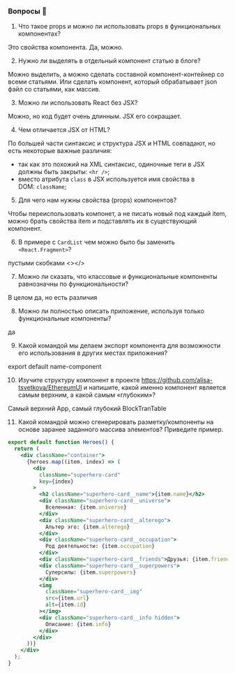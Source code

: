 ### Вопросы 💎

1. Что такое props и можно ли использовать props в функциональных компонентах?

Это свойства компонента. Да, можно.

2. Нужно ли выделять в отдельный компонент статью в блоге?

Можно выделить, а можно сделать составной компонент-контейнер со всеми статьями. Или сделать компонент, который обрабатывает json файл со статьями, как массив.

3. Можно ли использовать React без JSX?

Можно, но код будет очень длинным. JSX его сокращает.

4. Чем отличается JSX от HTML?

По большей части синтаксис и структура JSX и HTML совпадают, но есть некоторые важные различия:

- так как это похожий на XML синтаксис, одиночные теги в JSX должны быть закрыты: `<hr />`;
- вместо атрибута `class` в JSX используется имя свойства в DOM: `className`;

5. Для чего нам нужны свойства (props) компонентов?

Чтобы переиспользовать компонет, а не писать новый под каждый item, можно брать свойства item и подставлять их в существующий компонент.

6. В примере с `CardList` чем можно было бы заменить `<React.Fragment>`?

пустыми скобками <></>

7. Можно ли сказать, что классовые и функциональные компоненты равнозначны по функциональности?

В целом да, но есть различия

8. Можно ли полностью описать приложение, используя только функциональные компоненты?

да

9. Какой командой мы делаем экспорт компонента для возможности его использования в других местах приложения?

export default name-component

10. Изучите структуру компонент в проекте https://github.com/alisa-tsvetkova/EthereumUI и напишите, какой именно компонент является самым верхним, а какой самым «глубоким»?

Самый верхний App, самый глубокий BlockTranTable

11. Какой командой можно сгенерировать разметку/компоненты на основе заранее заданного массива элементов? Приведите пример.

```jsx
export default function Heroes() {
  return (
    <div className="container">
      {heroes.map((item, index) => (
        <div
          className="superhero-card"
          key={index}
        >
          <h2 className="superhero-card__name">{item.name}</h2>
          <div className="superhero-card__universe">
            Вселенная: {item.universe}
          </div>
          <div className="superhero-card__alterego">
            Альтер эго: {item.alterego}
          </div>
          <div className="superhero-card__occupation">
            Род деятельности: {item.occupation}
          </div>
          <div className="superhero-card__friends">Друзья: {item.friends}</div>
          <div className="superhero-card__superpowers">
            Суперсилы: {item.superpowers}
          </div>
          <img
            className="superhero-card__img"
            src={item.url}
            alt={item.id}
          ></img>
          <div className="superhero-card__info hidden">
            Описание: {item.info}
          </div>
        </div>
      ))}
    </div>
  );
}
```
